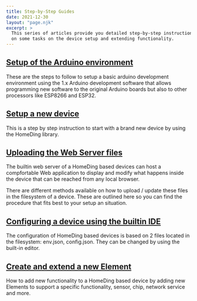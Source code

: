 ```yaml
---
title: Step-by-Step Guides
date: 2021-12-30
layout: "page.njk"
excerpt: >
  This series of articles provide you detailed step-by-step instructions
  on some tasks on the device setup and extending functionality.
---
```


## [Setup of the Arduino environment](/steps/arduinosetup.md)

These are the steps to follow to setup a basic arduino development environment using the 1.x Arduino development software that allows programming new software to the original Arduino boards but also to other processors like ESP8266 and ESP32.


## [Setup a new device](/steps/newdevice.md)

This is a step by step instruction to start with a brand new device by using the HomeDing library. 


## [Uploading the Web Server files](/steps/updateweb.md)

The builtin web server of a HomeDing based devices can
host a compfortable Web application to display and modify what happens inside the device that can be reached from any local browser.

There are different methods available on how to upload / update these files in the filesystem of a device. These are outlined here so you can find the procedure that fits best to your setup an situation.


## [Configuring a device using the builtin IDE](/steps/configure.md)

The configuration of HomeDing based devices is based on 2 files located in the filesystem: env.json, config.json. They can be changed by using the built-in editor.


## [Create and extend a new Element](/steps/newelement.md)

How to add new functionality to a HomeDing based device by adding new Elements to support a specific functionality, sensor, chip, network service and more.

